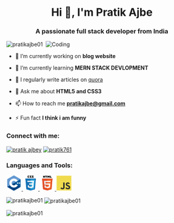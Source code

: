 
<h1 align="center">Hi 👋, I'm Pratik Ajbe</h1>
<h3 align="center">A passionate full stack developer from India</h3>
<img align="right" alt="Coding" width="400" src="https://camo.githubusercontent.com/a4c584bce1c41271485d28f92aaf9f581b3c88b68ca723b6edfd58b4ba988c2b/68747470733a2f2f63646e2e6472696262626c652e636f6d2f75736572732f313138373833362f73637265656e73686f74732f363533393432392f70726f6772616d65722e676966">


<p align="left"> <img src="https://komarev.com/ghpvc/?username=pratikajbe01&label=Profile%20views&color=0e75b6&style=flat" alt="pratikajbe01" /> </p>

- 🔭 I’m currently working on **blog website**

- 🌱 I’m currently learning **MERN STACK DEVLOPMENT**

- 📝 I regularly write articles on [quora](quora)

- 💬 Ask me about **HTML5 and CSS3**

- 📫 How to reach me **pratikajbe@gmail.com**

- ⚡ Fun fact **I think i am funny**

<h3 align="left">Connect with me:</h3>
<p align="left">
<a href="https://fb.com/pratik ajbey" target="blank"><img align="center" src="https://raw.githubusercontent.com/rahuldkjain/github-profile-readme-generator/master/src/images/icons/Social/facebook.svg" alt="pratik ajbey" height="30" width="40" /></a>
<a href="https://www.codechef.com/users/pratik761" target="blank"><img align="center" src="https://cdn.jsdelivr.net/npm/simple-icons@3.1.0/icons/codechef.svg" alt="pratik761" height="30" width="40" /></a>
</p>

<h3 align="left">Languages and Tools:</h3>
<p align="left"> <a href="https://www.w3schools.com/cpp/" target="_blank" rel="noreferrer"> <img src="https://raw.githubusercontent.com/devicons/devicon/master/icons/cplusplus/cplusplus-original.svg" alt="cplusplus" width="40" height="40"/> </a> <a href="https://www.w3schools.com/css/" target="_blank" rel="noreferrer"> <img src="https://raw.githubusercontent.com/devicons/devicon/master/icons/css3/css3-original-wordmark.svg" alt="css3" width="40" height="40"/> </a> <a href="https://www.w3.org/html/" target="_blank" rel="noreferrer"> <img src="https://raw.githubusercontent.com/devicons/devicon/master/icons/html5/html5-original-wordmark.svg" alt="html5" width="40" height="40"/> </a> <a href="https://developer.mozilla.org/en-US/docs/Web/JavaScript" target="_blank" rel="noreferrer"> <img src="https://raw.githubusercontent.com/devicons/devicon/master/icons/javascript/javascript-original.svg" alt="javascript" width="40" height="40"/> </a> </p>

<p><img align="left" src="https://github-readme-stats.vercel.app/api/top-langs?username=pratikajbe01&show_icons=true&locale=en&layout=compact" alt="pratikajbe01" /></p>

<p>&nbsp;<img align="center" src="https://github-readme-stats.vercel.app/api?username=pratikajbe01&show_icons=true&locale=en" alt="pratikajbe01" /></p>

<p><img align="center" src="https://github-readme-streak-stats.herokuapp.com/?user=pratikajbe01&" alt="pratikajbe01" /></p>


